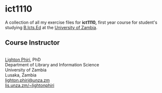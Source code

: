 # ict1110
A collection of all my exercise files for <b>ict1110,</b> first year course for student's studying <a href="https://www.unza.zm/academics/undergraduate/bachelor-of-information-and-communication-technologies-education-bictsed">B.Icts.Ed</a> at the <a href="https://www.unza.zm/index.html">University of Zambia</a>. 

## Course Instructor
<br> <a href="http://lightonphiri.org/">Lighton Phiri</a>, PhD
<br> Department of Library and Information Science
<br> University of Zambia
<br> Lusaka, Zambia
<br> <a href="lighton.phiri@unza.zm"> lighton.phiri@unza.zm</a>
<br> <a href="http://lis.unza.zm/~lightonphiri"> lis.unza.zm/~lightonphiri</a>
